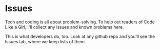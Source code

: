 # Issues
Tech and coding is all about problem-solving. To help out readers of Code Like a Girl, I'll collect any issues and known problems here. 

This is what developers do, too. Look at any github repo and you'll see the Issues tab, where we keep lists of them. 

